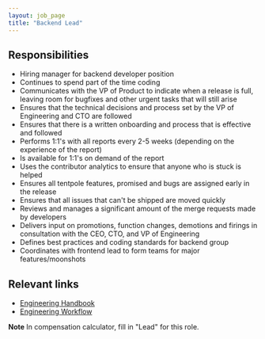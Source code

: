 ```yaml
---
layout: job_page
title: "Backend Lead"
---
```


## Responsibilities

* Hiring manager for backend developer position
* Continues to spend part of the time coding
* Communicates with the VP of Product to indicate when a release is full, leaving room for bugfixes and other urgent tasks that will still arise
* Ensures that the technical decisions and process set by the VP of Engineering and CTO are followed
* Ensures that there is a written onboarding and process that is effective and followed
* Performs 1:1's with all reports every 2-5 weeks (depending on the experience of the report)
* Is available for 1:1's on demand of the report
* Uses the contributor analytics to ensure that anyone who is stuck is helped
* Ensures all tentpole features, promised and bugs are assigned early in the release
* Ensures that all issues that can't be shipped are moved quickly
* Reviews and manages a significant amount of the merge requests made by developers
* Delivers input on promotions, function changes, demotions and firings in consultation with the CEO, CTO, and VP of Engineering
* Defines best practices and coding standards for backend group
* Coordinates with frontend lead to form teams for major features/moonshots

## Relevant links

- [Engineering Handbook](/handbook/engineering)
- [Engineering Workflow](/handbook/engineering/workflow)

**Note** In compensation calculator, fill in "Lead" for this role.
